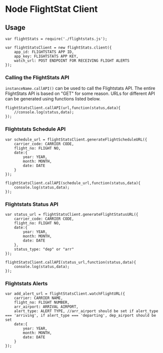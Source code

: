 # Node FlightStat Client

## Usage

```
var flightStats = require('./flightstats.js');

var flightStatsClient = new flightStats.client({
	app_id: FLIGHTSTATS APP ID,
	app_key: FLIGHTSTATS APP KEY,
	watch_url: POST ENDPOINT FOR RECEIVING FLIGHT ALERTS
});
```
### Calling the FlightStats API

`instanceName.callAPI()` can be used to call the Flightstats API. The entire FlightStats API is based on "GET" for some reason. URLs for different API can be generated using functions listed below.

```
flightStatsClient.callAPI(url,function(status,data){
	//console.log(status,data);
});
```

### Flightstats Schedule API

```
var schedule_url = flightStatsClient.generateFlightScheduleURL({
	carrier_code: CARRIER CODE,
	flight_no: FLIGHT NO,
	date:{
		year: YEAR,
		month: MONTH,
		date: DATE
	}
});

flightStatsClient.callAPI(schedule_url,function(status,data){
	console.log(status,data);
});

```

### Flightstats Status API

```
var status_url = flightStatsClient.generateFlightStatusURL({
    carrier_code: CARRIER CODE,
	flight_no: FLIGHT NO,
	date:{
		year: YEAR,
		month: MONTH,
		date: DATE
	},
	status_type: "dep" or "arr"
});

flightStatsClient.callAPI(status_url,function(status,data){
	console.log(status,data);
});

```
### Flightstats Alerts

```
var add_alert_url = flightStatsClient.watchFlightURL({
	carrier: CARRIER NAME,
	flight_no: FLIGHT NUMBER,
	arr_airport: ARRIVAL AIRPORT,
	alert_type: ALERT TYPE, //arr_airport should be set if alert_type === 'arriving', if alert_type === 'departing', dep_airport should be set
	date:{
		year: YEAR,
		month: MONTH,
		date: DATE
	}
});
```